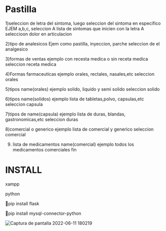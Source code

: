 # Pastilla

1)seleccion de letra del sintoma, luego seleccion del sintoma en especifico
    EJEM a,b,c,
            seleccion A
        lista de sintomas que inicien con la letra A
            seleccioon dolor en articulacion

2)tipo de analesicos
    Ejem
        como pastilla, inyeccion, parche
            seleccion de el analgesico


3)formas de ventas
    ejemplo
        con recesta medica o sin receta medica
            seleccion receta medica

4)Formas farmaceuticas
    ejemplo
        orales, rectales, nasales,etc
            seleccion orales

5)tipos name(orales)
    ejemplo
        solido, liquido y semi solido
            seleccion solido

6)tipos name(solidos)
    ejemplo
        lista de tabletas,polvo, capsulas,etc
            seleccion capsula

7)tipos de name(capsula)
    ejemplo
        lista de duras, blandas, gastronomicas,etc
            seleccion duras

8)comercial o generico
    ejemplo
        lista de comercial y generico
            seleccion comercial

9) lista de medicamentos name(comercial)
    ejemplo
        todos los medicamentos comerciales
        fin

# INSTALL

xampp

python

🧩pip install flask

🧩pip install mysql-connector-python
    
![Captura de pantalla 2022-06-11 180219](https://user-images.githubusercontent.com/69361351/173211984-67f93b32-44f9-467c-b700-d8f9d644ed8d.png)

